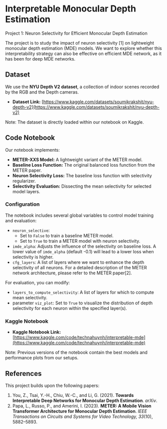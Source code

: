 # Interpretable Monocular Depth Estimation
Project 1: Neuron Selectivity for Efficient Monocular Depth Estimation

The project is to study the impact of neuron selectivity [1] on lightweight monocular depth estimation (MDE) models. We want to explore whether this interpretability strategy can also be effective on efficient MDE network, as it has been for deep MDE networks.

## Dataset

We use the **NYU Depth V2 dataset**, a collection of indoor scenes recorded by the RGB and the Depth cameras.

* **Dataset Link:** [https://www.kaggle.com/datasets/soumikrakshit/nyu-depth-v2](https://www.kaggle.com/datasets/soumikrakshit/nyu-depth-v2)
  
Note: The dataset is directly loaded within our notebook on Kaggle.

## Code Notebook

Our notebook implements:

* **METER-XXS Model:** A lightweight variant of the METER model.
* **Baseline Loss Function:** The original balanced loss function from the METER paper.
* **Neuron Selectivity Loss:** The baseline loss function with selectivity regularizer.
* **Selectivity Evaluation:** Dissecting the mean selectivity for selected model layers.

### Configuration

The notebook includes several global variables to control model training and evaluation:

* `neuron_selective`:
    * Set to `False` to train a baseline METER model.
    * Set to `True` to train a METER model with neuron selectivity.
* `imde_alpha`: Adjusts the influence of the selectivity on baseline loss. A lower value of `imde_alpha` (default -0.1) will lead to a lower loss when selectivity is higher.
* `cfg_layers`: A list of layers where we want to enhance the depth selectivity of all neurons. For a detailed description of the METER network architecture, please refer to the METER paper[2].

For evaluation, you can modify:

* `layers_to_compute_selectivity`: A list of layers for which to compute mean selectivity.
* parameter `viz_plot`: Set to `True` to visualize the distribution of depth selectivity for each neuron within the specified layer(s).

### Kaggle Notebook

* **Kaggle Notebook Link:** [https://www.kaggle.com/code/technahuynh/interpretable-mde](https://www.kaggle.com/code/technahuynh/interpretable-mde)
  
Note: Previous versions of the notebook contain the best models and performance plots from our setups.

## References

This project builds upon the following papers:

1.  You, Z., Tsai, Y.-H., Chiu, W.-C., and Li, G. (2021). **Towards Interpretable Deep Networks for Monocular Depth Estimation**. *arXiv*.
2.  Papa, L., Russo, P., and Amerini, I. (2023). **METER: A Mobile Vision Transformer Architecture for Monocular Depth Estimation**. *IEEE Transactions on Circuits and Systems for Video Technology, 33*(10), 5882–5893.
